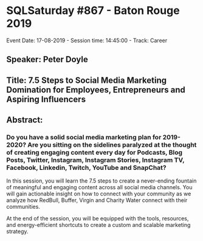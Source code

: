 # SQLSaturday #867 - Baton Rouge 2019
Event Date: 17-08-2019 - Session time: 14:45:00 - Track: Career
## Speaker: Peter Doyle
## Title: 7.5 Steps to Social Media Marketing Domination for Employees, Entrepreneurs and Aspiring Influencers
## Abstract:
### Do you have a solid social media marketing plan for 2019-2020?  Are you sitting on the sidelines paralyzed at the thought of creating engaging content every day for Podcasts, Blog Posts, Twitter, Instagram, Instagram Stories, Instagram TV, Facebook, Linkedin, Twitch, YouTube and SnapChat?
   
In this session, you will learn the 7.5 steps to create a never-ending fountain of meaningful and engaging content across all social media channels.  You will gain actionable insight on how to connect with your community as we analyze how RedBull, Buffer, Virgin and Charity Water connect with their communities. 

At the end of the session, you will be equipped with the tools, resources, and energy-efficient shortcuts to create a custom and scalable marketing strategy.
